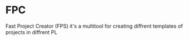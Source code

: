 # FPC
Fast Project Creator (FPS) it's a multitool for creating diffrent templates of projects in diffrent PL
